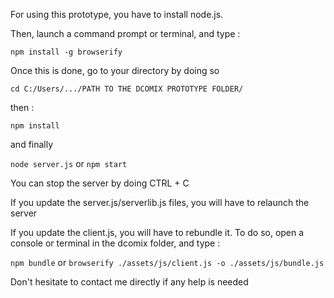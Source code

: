 For using this prototype, you have to install node.js.

Then, launch a command prompt or terminal, and type :

`npm install -g browserify`

Once this is done, go to your directory by doing so

`cd C:/Users/.../PATH TO THE DCOMIX PROTOTYPE FOLDER/`

then :

`npm install`

and finally

`node server.js` or `npm start`


You can stop the server by doing CTRL + C


If you update the server.js/serverlib.js files, you will have to relaunch the server

If you update the client.js, you will have to rebundle it. To do so, open a console or terminal in the dcomix folder, and type :

`npm bundle` or `browserify ./assets/js/client.js -o ./assets/js/bundle.js`

Don't hesitate to contact me directly if any help is needed